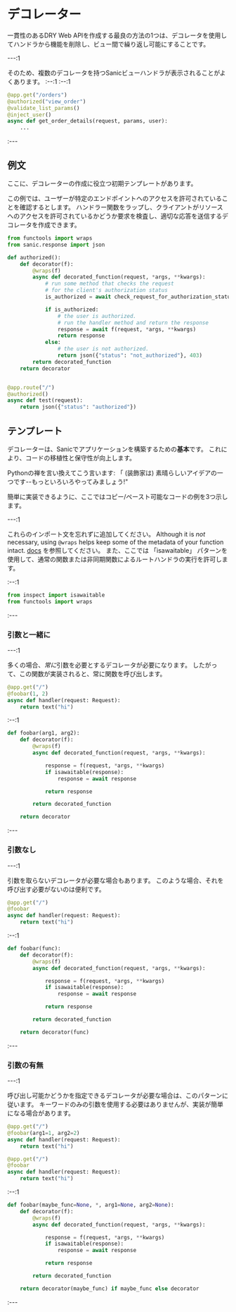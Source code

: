 # デコレーター

一貫性のあるDRY Web APIを作成する最良の方法の1つは、デコレータを使用してハンドラから機能を削除し、ビュー間で繰り返し可能にすることです。

---:1

そのため、複数のデコレータを持つSanicビューハンドラが表示されることがよくあります。 :--:1 :--:1
```python
@app.get("/orders")
@authorized("view_order")
@validate_list_params()
@inject_user()
async def get_order_details(request, params, user):
    ...
```
:---


## 例文

ここに、デコレーターの作成に役立つ初期テンプレートがあります。

この例では、ユーザーが特定のエンドポイントへのアクセスを許可されていることを確認するとします。 ハンドラー関数をラップし、クライアントがリソースへのアクセスを許可されているかどうか要求を検査し、適切な応答を送信するデコレータを作成できます。
```python
from functools import wraps
from sanic.response import json

def authorized():
    def decorator(f):
        @wraps(f)
        async def decorated_function(request, *args, **kwargs):
            # run some method that checks the request
            # for the client's authorization status
            is_authorized = await check_request_for_authorization_status(request)

            if is_authorized:
                # the user is authorized.
                # run the handler method and return the response
                response = await f(request, *args, **kwargs)
                return response
            else:
                # the user is not authorized.
                return json({"status": "not_authorized"}, 403)
        return decorated_function
    return decorator


@app.route("/")
@authorized()
async def test(request):
    return json({"status": "authorized"})
```

## テンプレート

デコレーターは、Sanicでアプリケーションを構築するための**基本**です。 これにより、コードの移植性と保守性が向上します。

Pythonの禅を言い換えてこう言います: 「 (装飾家は) 素晴らしいアイデアの一つです--もっといろいろやってみましょう!"

簡単に実装できるように、ここではコピー/ペースト可能なコードの例を3つ示します。

---:1

これらのインポート文を忘れずに追加してください。 Although it is *not* necessary, using `@wraps` helps keep some of the metadata of your function intact. [docs](https://docs.python.org/3/library/functools.html#functools.wraps) を参照してください。 また、ここでは 「isawaitable」 パターンを使用して、通常の関数または非同期関数によるルートハンドラの実行を許可します。

:--:1

```python
from inspect import isawaitable
from functools import wraps
```

:---

### 引数と一緒に

---:1

多くの場合、*常に*引数を必要とするデコレータが必要になります。 したがって、この関数が実装されると、常に関数を呼び出します。

```python
@app.get("/")
@foobar(1, 2)
async def handler(request: Request):
    return text("hi")
```

:--:1

```python
def foobar(arg1, arg2):
    def decorator(f):
        @wraps(f)
        async def decorated_function(request, *args, **kwargs):

            response = f(request, *args, **kwargs)
            if isawaitable(response):
                response = await response

            return response

        return decorated_function

    return decorator
```

:---

### 引数なし

---:1

引数を取らないデコレータが必要な場合もあります。 このような場合、それを呼び出す必要がないのは便利です。

```python
@app.get("/")
@foobar
async def handler(request: Request):
    return text("hi")
```

:--:1

```python
def foobar(func):
    def decorator(f):
        @wraps(f)
        async def decorated_function(request, *args, **kwargs):

            response = f(request, *args, **kwargs)
            if isawaitable(response):
                response = await response

            return response

        return decorated_function

    return decorator(func)
```

:---

### 引数の有無

---:1

呼び出し可能かどうかを指定できるデコレータが必要な場合は、このパターンに従います。 キーワードのみの引数を使用する必要はありませんが、実装が簡単になる場合があります。

```python
@app.get("/")
@foobar(arg1=1, arg2=2)
async def handler(request: Request):
    return text("hi")
```

```python
@app.get("/")
@foobar
async def handler(request: Request):
    return text("hi")
```

:--:1

```python
def foobar(maybe_func=None, *, arg1=None, arg2=None):
    def decorator(f):
        @wraps(f)
        async def decorated_function(request, *args, **kwargs):

            response = f(request, *args, **kwargs)
            if isawaitable(response):
                response = await response

            return response

        return decorated_function

    return decorator(maybe_func) if maybe_func else decorator
```

:---

